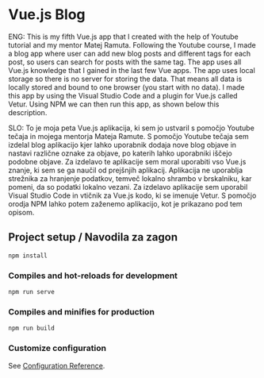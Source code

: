 # Vue.js Blog

ENG: This is my fifth Vue.js app that I created with the help of Youtube tutorial and my mentor Matej Ramuta. Following the Youtube course, I made a blog app where user can add new blog posts and different tags for each post, so users can search for posts with the same tag. The app uses all Vue.js knowledge that I gained in the last few Vue apps. The app uses local storage so there is no server for storing the data. That means all data is locally stored and bound to one browser (you start with no data). I made this app by using the Visual Studio Code and a plugin for Vue.js called Vetur. Using NPM we can then run this app, as shown below this description.

SLO: To je moja peta Vue.js aplikacija, ki sem jo ustvaril s pomočjo Youtube tečaja in mojega mentorja Mateja Ramute. S pomočjo Youtube tečaja sem izdelal blog aplikacijo kjer lahko uporabnik dodaja nove blog objave in nastavi različne oznake za objave, po katerih lahko uporabniki iščejo podobne objave. Za izdelavo te aplikacije sem moral uporabiti vso Vue.js znanje, ki sem se ga naučil od prejšnjih aplikacij. Aplikacija ne uporablja strežnika za hranjenje podatkov, temveč lokalno shrambo v brskalniku, kar pomeni, da so podatki lokalno vezani. Za izdelavo aplikacije sem uporabil Visual Studio Code in vtičnik za Vue.js kodo, ki se imenuje Vetur. S pomočjo orodja NPM lahko potem zaženemo aplikacijo, kot je prikazano pod tem opisom.

## Project setup / Navodila za zagon
```
npm install
```

### Compiles and hot-reloads for development
```
npm run serve
```

### Compiles and minifies for production
```
npm run build
```

### Customize configuration
See [Configuration Reference](https://cli.vuejs.org/config/).
